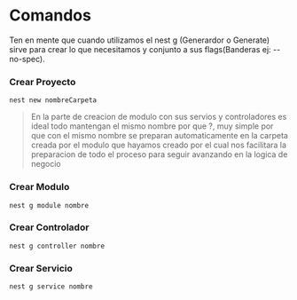 # Comandos

Ten en mente que cuando utilizamos el nest g (Generardor o Generate) sirve para crear lo que necesitamos y conjunto a sus flags(Banderas ej: --no-spec).

### Crear Proyecto
`nest new nombreCarpeta`

> En la parte de creacion de modulo con sus servios y controladores es ideal todo mantengan el mismo nombre por que ?, muy simple por que con el mismo nombre se preparan automaticamente en la carpeta creada por el modulo que hayamos creado por el cual nos facilitara la preparacion de todo el proceso para seguir avanzando en la logica de negocio

### Crear Modulo

`nest g module nombre`

### Crear Controlador

`nest g controller nombre`

### Crear Servicio

`nest g service nombre`
